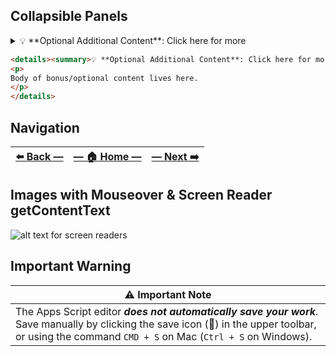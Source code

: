 ## Collapsible Panels

<details><summary>💡 **Optional Additional Content**: Click here for more</summary>
<p>
Body of bonus/optional content lives here.
</p>
</details>

```md
<details><summary>💡 **Optional Additional Content**: Click here for more</summary>
<p>
Body of bonus/optional content lives here.
</p>
</details>
```

## Navigation

| [⬅️  Back —]() | [— 🏠 Home —](https://github.com/courtneyphillips/project-canis-educere) | [— Next  ➡️]() |
| --- | --- | --- |

## Images with Mouseover & Screen Reader getContentText

 ![alt text for screen readers](/path/to/image.png "Text to show on mouseover")

## Important Warning

| ⚠️  Important Note |
|--------------------|
| The Apps Script editor **_does not automatically save your work_**. Save manually by clicking the save icon (💾) in the upper toolbar, or using the command `CMD + S` on Mac (`Ctrl + S` on Windows). |
